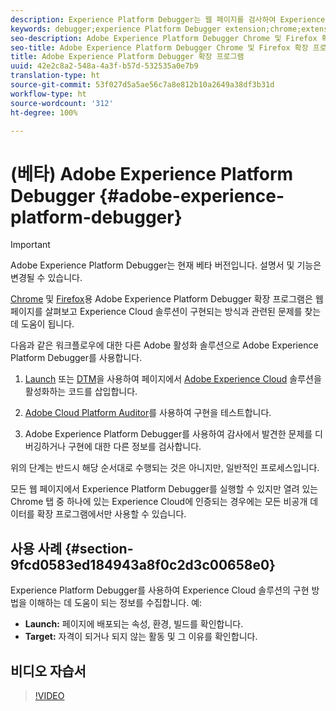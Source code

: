 ```yaml
---
description: Experience Platform Debugger는 웹 페이지를 검사하여 Experience Cloud 솔루션 구현 방법과 관련된 문제를 찾는 데 도움을 줍니다.
keywords: debugger;experience Platform Debugger extension;chrome;extension
seo-description: Adobe Experience Platform Debugger Chrome 및 Firefox 확장 프로그램에 대한 기술 문서 - 웹 페이지를 살펴보고 Experience Cloud 솔루션 구현과 관련된 문제를 파악합니다.
seo-title: Adobe Experience Platform Debugger Chrome 및 Firefox 확장 프로그램
title: Adobe Experience Platform Debugger 확장 프로그램
uuid: 42e2c8a2-548a-4a3f-b57d-532535a0e7b9
translation-type: ht
source-git-commit: 53f027d5a5ae56c7a8e812b10a2649a38df3b31d
workflow-type: ht
source-wordcount: '312'
ht-degree: 100%

---
```



# (베타) Adobe Experience Platform Debugger {#adobe-experience-platform-debugger}

>[!IMPORTANT]
>
>Adobe Experience Platform Debugger는 현재 베타 버전입니다. 설명서 및 기능은 변경될 수 있습니다.

[Chrome](https://chrome.google.com/webstore/detail/adobe-experience-cloud-de/ocdmogmohccmeicdhlhhgepeaijenapj) 및 [Firefox](https://addons.mozilla.org/ko-KR/firefox/addon/adobe-experience-platform-dbg/)용 Adobe Experience Platform Debugger 확장 프로그램은 웹 페이지를 살펴보고 Experience Cloud 솔루션이 구현되는 방식과 관련된 문제를 찾는 데 도움이 됩니다.

다음과 같은 워크플로우에 대한 다른 Adobe 활성화 솔루션으로 Adobe Experience Platform Debugger를 사용합니다.

1. [Launch](https://docs.adobe.com/content/help/ko-KR/launch/using/overview.html) 또는 [DTM](https://docs.adobe.com/content/help/ko-KR/dtm/using/dtm-home.html)을 사용하여 페이지에서 [Adobe Experience Cloud](https://docs.adobe.com/content/help/ko-KR/core-services/interface/experience-cloud.html) 솔루션을 활성화하는 코드를 삽입합니다.

1. [Adobe Cloud Platform Auditor](https://experiencecloud.adobe.com/resources/help/en_US/auditor/)를 사용하여 구현을 테스트합니다.
1. Adobe Experience Platform Debugger를 사용하여 감사에서 발견한 문제를 디버깅하거나 구현에 대한 다른 정보를 검사합니다.

위의 단계는 반드시 해당 순서대로 수행되는 것은 아니지만, 일반적인 프로세스입니다.

모든 웹 페이지에서 Experience Platform Debugger를 실행할 수 있지만 열려 있는 Chrome 탭 중 하나에 있는 Experience Cloud에 인증되는 경우에는 모든 비공개 데이터를 확장 프로그램에서만 사용할 수 있습니다.

## 사용 사례 {#section-9fcd0583ed184943a8f0c2d3c00658e0}

Experience Platform Debugger를 사용하여 Experience Cloud 솔루션의 구현 방법을 이해하는 데 도움이 되는 정보를 수집합니다. 예:

* **Launch:** 페이지에 배포되는 속성, 환경, 빌드를 확인합니다.
* **Target:** 자격이 되거나 되지 않는 활동 및 그 이유를 확인합니다.

## 비디오 자습서

>[!VIDEO](https://video.tv.adobe.com/v/32156?quality=12&learn=on&captions=kor)